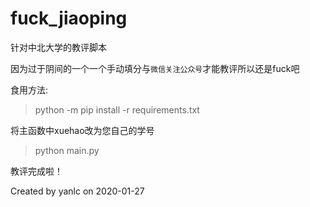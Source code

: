 # fuck_jiaoping

针对中北大学的教评脚本

因为过于阴间的一个一个手动填分与`微信关注公众号`才能教评所以还是fuck吧

食用方法:

  > python -m pip install -r requirements.txt

将主函数中xuehao改为您自己的学号

  > python main.py

教评完成啦！

Created by yanlc on 2020-01-27
